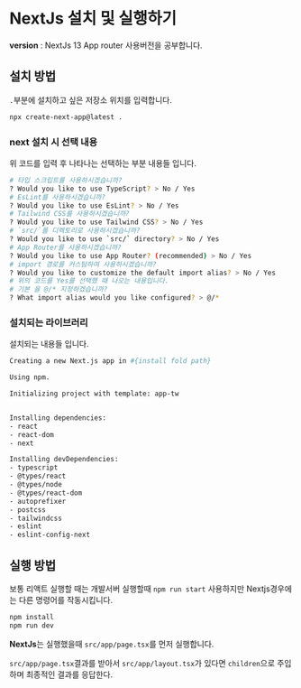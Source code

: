 # NextJs 설치 및 실행하기

**version** : NextJs 13 App router 사용버전을 공부합니다.

## 설치 방법

`.`부분에 설치하고 싶은 저장소 위치를 입력합니다.

```bash
npx create-next-app@latest .
```

### next 설치 시 선택 내용
위 코드를 입력 후 나타나는 선택하는 부분 내용들 입니다.

```bash
# 타입 스크립트를 사용하시겠습니까?
? Would you like to use TypeScript? > No / Yes
# EsLint를 사용하시겠습니까?
? Would you like to use EsLint? > No / Yes
# Tailwind CSS를 사용하시겠습니까?
? Would you like to use Tailwind CSS? > No / Yes
# `src/`를 디렉토리로 사용하시겠습니까?
? Would you like to use `src/` directory? > No / Yes
# App Router를 사용하시겠습니까?
? Would you like to use App Router? (recommended) > No / Yes
# import 경로를 커스텀하여 사용하시겠습니까?
? Would you like to customize the default import alias? > No / Yes
# 위의 코드를 Yes를 선택했 때 나오는 내용입니다.
# 기본 을 @/* 지정하겠습니까?
? What import alias would you like configured? > @/*
```

### 설치되는 라이브러리
설치되는 내용들 입니다.

```bash
Creating a new Next.js app in #{install fold path}

Using npm.

Initializing project with template: app-tw 


Installing dependencies:
- react
- react-dom
- next

Installing devDependencies:
- typescript
- @types/react
- @types/node
- @types/react-dom
- autoprefixer
- postcss
- tailwindcss
- eslint
- eslint-config-next
```

## 실행 방법

보통 리액트 실행할 때는 개발서버 실행할때 `npm run start` 사용하지만 Nextjs경우에는 다른 명령어를 작동시킵니다.

```bash
npm install
npm run dev
```

**NextJs**는 실행했을때 `src/app/page.tsx`를 먼저 실행합니다.

`src/app/page.tsx`결과를 받아서 `src/app/layout.tsx`가 있다면 `children`으로 주입하며 최종적인 결과를 응답한다.
